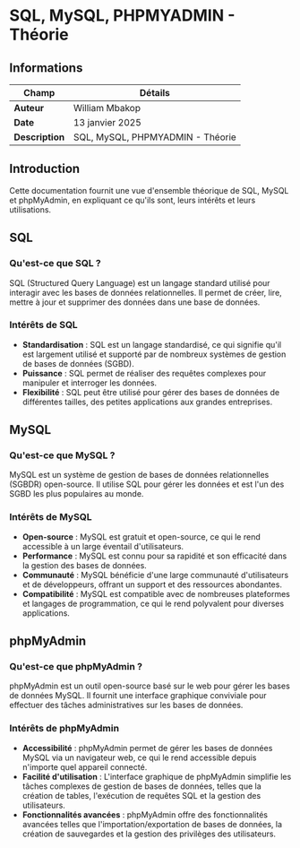 # SQL, MySQL, PHPMYADMIN - Théorie

## Informations

| Champ           | Détails                                      |
|-----------------|----------------------------------------------|
| **Auteur**      | William Mbakop                               |
| **Date**        | 13 janvier 2025                               |
| **Description** | SQL, MySQL, PHPMYADMIN - Théorie             |


## Introduction

Cette documentation fournit une vue d'ensemble théorique de SQL, MySQL et phpMyAdmin, en expliquant ce qu'ils sont, leurs intérêts et leurs utilisations.

## SQL

### Qu'est-ce que SQL ?

SQL (Structured Query Language) est un langage standard utilisé pour interagir avec les bases de données relationnelles. Il permet de créer, lire, mettre à jour et supprimer des données dans une base de données.

### Intérêts de SQL

- **Standardisation** : SQL est un langage standardisé, ce qui signifie qu'il est largement utilisé et supporté par de nombreux systèmes de gestion de bases de données (SGBD).
- **Puissance** : SQL permet de réaliser des requêtes complexes pour manipuler et interroger les données.
- **Flexibilité** : SQL peut être utilisé pour gérer des bases de données de différentes tailles, des petites applications aux grandes entreprises.

## MySQL

### Qu'est-ce que MySQL ?

MySQL est un système de gestion de bases de données relationnelles (SGBDR) open-source. Il utilise SQL pour gérer les données et est l'un des SGBD les plus populaires au monde.

### Intérêts de MySQL

- **Open-source** : MySQL est gratuit et open-source, ce qui le rend accessible à un large éventail d'utilisateurs.
- **Performance** : MySQL est connu pour sa rapidité et son efficacité dans la gestion des bases de données.
- **Communauté** : MySQL bénéficie d'une large communauté d'utilisateurs et de développeurs, offrant un support et des ressources abondantes.
- **Compatibilité** : MySQL est compatible avec de nombreuses plateformes et langages de programmation, ce qui le rend polyvalent pour diverses applications.

## phpMyAdmin

### Qu'est-ce que phpMyAdmin ?

phpMyAdmin est un outil open-source basé sur le web pour gérer les bases de données MySQL. Il fournit une interface graphique conviviale pour effectuer des tâches administratives sur les bases de données.

### Intérêts de phpMyAdmin

- **Accessibilité** : phpMyAdmin permet de gérer les bases de données MySQL via un navigateur web, ce qui le rend accessible depuis n'importe quel appareil connecté.
- **Facilité d'utilisation** : L'interface graphique de phpMyAdmin simplifie les tâches complexes de gestion de bases de données, telles que la création de tables, l'exécution de requêtes SQL et la gestion des utilisateurs.
- **Fonctionnalités avancées** : phpMyAdmin offre des fonctionnalités avancées telles que l'importation/exportation de bases de données, la création de sauvegardes et la gestion des privilèges des utilisateurs.